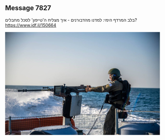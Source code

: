 ## Message 7827

בלב המרדף הימי:
למדנו מהדבורנים - איך מצליח ה'טייפון' לסכל מחבלים?
https://www.idf.il/150664

![Photo](./7827/7827_photo.jpg)
